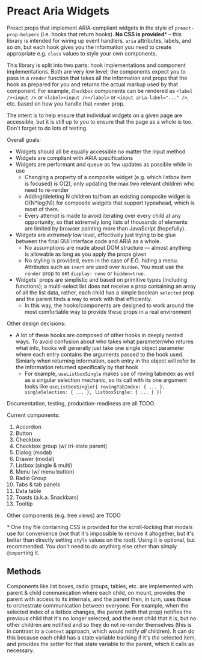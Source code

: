 # Preact Aria Widgets

Preact props that implement ARIA-compliant widgets in the style of `preact-prop-helpers` (i.e. hooks that return hooks).  **No CSS is provided*** &ndash; this library is intended for wiring up event handlers, `aria` attributes, labels, and so on, but each hook gives you the information you need to create appropriate e.g. `class` values to style your own components.

This library is split into two parts: hook implementations and component implementations. Both are very low level; the components expect you to pass in a `render` function that takes all the information and props that the hook as prepared for you and returns the actual markup used by that component.  For example, `Checkbox` components can be rendered as `<label /><input />` or  `<label><input /></label>` or `<input aria-label="..." />`, etc. based on how you handle that `render` prop.

The intent is to help ensure that individual widgets on a given page are accessible, but it is still up to you to ensure that the page as a whole is too. Don't forget to do lots of testing.

Overall goals:
* Widgets should all be equally accessible no matter the input method
* Widgets are compliant with ARIA specifications
* Widgets are performant and queue as few updates as possible while in use
    * Changing a property of a composite widget (e.g. which listbox item is focused) is O(2), only updating the max two relevant children who need to re-render
    * Adding/deleting N children to/from an existing composite widget is O(N*log(N)) for composite widgets that support typeahead, which is most of them.
    * Every attempt is made to avoid iterating over every child at any opportunity, so that extremely long lists of thousands of elements are limited by browser painting more than JavaScript (hopefully).
* Widgets are *extremely* low level, effectively just trying to be glue between the final GUI interface code and ARIA as a whole.
    * No assumptions are made about DOM structure &mdash; almost anything is allowable as long as you apply the props given
    * No styling is provided, even in the case of E.G. hiding a menu. Attributes such as `inert` are used over `hidden`. You must use the `render` prop to set `display: none` or `hidden=true`. 
* Widgets' props are simplistic and based on primitive types (including functions); a multi-select list does not receive a prop containing an array of all the list data, rather, each child has a simple boolean `selected` prop and the parent finds a way to work with that efficiently.
    * In this way, the hooks/components are designed to work around the most comfortable way to provide these props in a real environment

Other design decisions:
* A lot of these hooks are composed of other hooks in deeply nested ways. To avoid confusion about who takes what parameter/who returns what info, hooks will generally just take one single object parameter where each entry contains the arguments passed to the hook used. Simiarly when returning information, each entry in the object will refer to the information returned specifically by that hook
    * For example, `useListboxSingle` makes use of roving tabindex as well as a singular selection mechanic, so its call with its one argument looks like `useListboxSingle({ rovingTabIndex: { ... }, singleSelection: { ... }, listboxSingle: { ... } })`

Documentation, testing, production-readiness are all TODO.

Current components:

1. Accordion
2. Button
3. Checkbox
4. Checkbox group (w/ tri-state parent)
5. Dialog (modal)
6. Drawer (modal)
7. Listbox (single & multi)
8. Menu (w/ menu button)
9. Radio Group
10. Tabs & tab panels
11. Data table
12. Toasts (a.k.a. Snackbars)
13. Tooltip

Other components (e.g. tree views) are TODO


\* One tiny file containing CSS is provided for the scroll-locking that modals use for convenience (not that it's impossible to remove it altogether, but it's better than directly setting `style` values on the root). Using it is optional, but recommended. You don't need to do anything else other than simply `@import`ing it.

## Methods

Components like list boxes, radio groups, tables, etc. are implemented with parent & child communication where each child, on mount, provides the parent with access to its internals, and the parent then, in turn, uses those to orchestrate communication between everyone.  For example, when the selected index of a listbox changes, the parent (with that prop) notifies the previous child that it's no longer selected, and the next child that it is, but no other children are notified and so they do not re-render themselves (this is in contrast to a `Context` approach, which would notify *all* children).  It can do this because each child has a state variable tracking if it's *the* selected item, and provides the *setter* for that state variable to the parent, which it calls as necessary.

